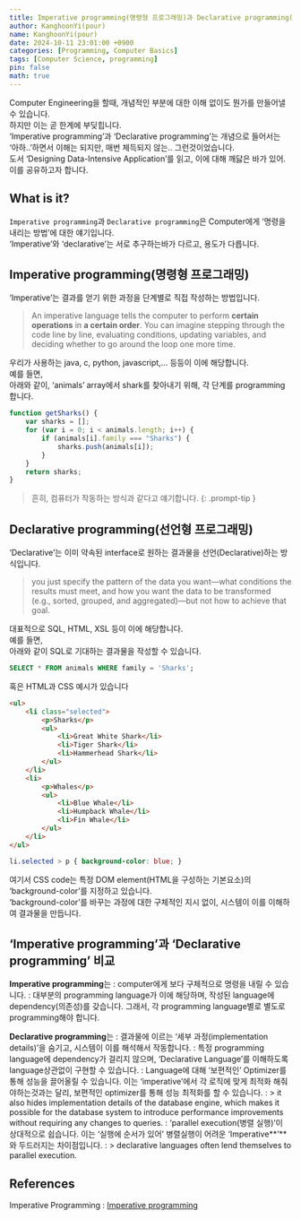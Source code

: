 ```yaml
---
title: Imperative programming(명령형 프로그래밍)과 Declarative programming(선언형 프로그래밍)
author: KanghoonYi(pour)
name: KanghoonYi(pour)
date: 2024-10-11 23:01:00 +0900
categories: [Programming, Computer Basics]
tags: [Computer Science, programming]
pin: false
math: true
---
```


Computer Engineering을 할때, 개념적인 부분에 대한 이해 없이도 뭔가를 만들어낼 수 있습니다.  
하지만 이는 곧 한계에 부딪힙니다.  
‘Imperative programming’과 ‘Declarative programming’는 개념으로 들어서는 ‘아하..’하면서 이해는 되지만, 매번 체득되지 않는.. 그런것이었습니다.  
도서 ‘Designing Data-Intensive Application’를 읽고, 이에 대해 깨닳은 바가 있어. 이를 공유하고자 합니다.

## What is it?

`Imperative programming`과 `Declarative programming`은 Computer에게 ‘명령을 내리는 방법’에 대한 얘기입니다.  
‘Imperative’와 ‘declarative’는 서로 추구하는바가 다르고, 용도가 다릅니다.

## Imperative programming(명령형 프로그래밍)

‘Imperative’는 결과를 얻기 위한 과정을 단계별로 직접 작성하는 방법입니다.

> An imperative language tells the computer to perform **certain operations** in **a certain order**. You can imagine stepping through the code line by line, evaluating conditions, updating variables, and deciding whether to go around the loop one more time.

우리가 사용하는 java, c, python, javascript,… 등등이 이에 해당합니다.  
예를 들면,  
아래와 같이, ‘animals’ array에서 shark를 찾아내기 위해, 각 단계를 programming합니다.

```javascript
function getSharks() {
	var sharks = [];
	for (var i = 0; i < animals.length; i++) {
		if (animals[i].family === "Sharks") {
			sharks.push(animals[i]);
		}
	}
	return sharks;
}
```

> 흔히, 컴퓨터가 작동하는 방식과 같다고 얘기합니다.
{: .prompt-tip }

## Declarative programming(선언형 프로그래밍)

‘Declarative’는 이미 약속된 interface로 원하는 결과물을 선언(Declarative)하는 방식입니다.

> you just specify the pattern of the data you want—what conditions the results must meet, and how you want the data to be transformed (e.g., sorted, grouped, and aggregated)—but not how to achieve that goal.
>

대표적으로 SQL, HTML, XSL 등이 이에 해당합니다.  
예를 들면,  
아래와 같이 SQL로 기대하는 결과물을 작성할 수 있습니다.  
```sql
SELECT * FROM animals WHERE family = 'Sharks';
```

혹은 HTML과 CSS 예시가 있습니다

```html
<ul>
	<li class="selected">
		<p>Sharks</p>
		<ul>
			<li>Great White Shark</li>
			<li>Tiger Shark</li>
			<li>Hammerhead Shark</li>
		</ul>
	</li>
	<li>
		<p>Whales</p>
		<ul>
			<li>Blue Whale</li>
			<li>Humpback Whale</li>
			<li>Fin Whale</li>
		</ul>
	</li>
</ul>
```

```css
li.selected > p { background-color: blue; }
```

여기서 CSS code는 특정 DOM element(HTML을 구성하는 기본요소)의 ‘background-color’를 지정하고 있습니다.  
‘background-color’를 바꾸는 과정에 대한 구체적인 지시 없이, 시스템이 이를 이해하여 결과물을 만듭니다.  

## ‘Imperative programming’과 ‘Declarative programming’ 비교

**Imperative programming**는
: computer에게 보다 구체적으로 명령을 내릴 수 있습니다.
: 대부분의 programming language가 이에 해당하며, 작성된 language에 dependency(의존성)를 갖습니다. 그래서, 각 programming language별로 별도로 programming해야 합니다.

**Declarative programming**는
: 결과물에 이르는 ‘세부 과정(implementation details)’을 숨기고, 시스템이 이를 해석해서 작동합니다.
: 특정 programming language에 dependency가 걸리지 않으며, ‘Declarative Language’를 이해하도록 language상관없이 구현할 수 있습니다.
: Language에 대해 ‘보편적인’ Optimizer를 통해 성능을 끌어올릴 수 있습니다. 이는 ‘imperative’에서 각 로직에 맞게 최적화 해줘야하는것과는 달리, 보편적인 optimizer를 통해 성능 최적화를 할 수 있습니다.
: > it also hides implementation details of the database engine, which makes it possible for the database system to introduce performance improvements without requiring any changes to queries.
: ‘parallel execution(병렬 실행)’이 상대적으로 쉽습니다. 이는 ‘실행에 순서가 있어’ 병렬실행이 어려운 ‘Imperative**’**와 두드러지는 차이점입니다.
: > declarative languages often lend themselves to parallel execution.

## References

Imperative Programming
: [Imperative programming](https://en.wikipedia.org/wiki/Imperative_programming)

